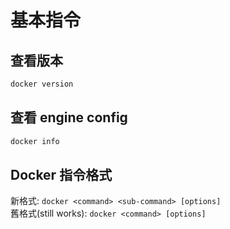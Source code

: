 # 基本指令
## 查看版本
```sh
docker version
```

## 查看 engine config 
```sh
docker info
```


## Docker 指令格式
新格式: `docker <command> <sub-command> [options]`  
舊格式(still works): `docker <command> [options]`